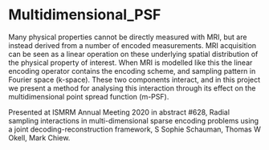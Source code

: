 # Multidimensional_PSF
Many physical properties cannot be directly measured with MRI, but are instead derived from a number of encoded measurements. MRI acquisition can be seen as a linear operation on these underlying spatial distribution of the physical property of interest. When MRI is modelled like this the linear encoding operator contains the encoding scheme, and sampling pattern in Fourier space (k-space). These two components interact, and in this project we present a method for analysing this interaction through its effect on the multidimensional point spread function (m-PSF). 

Presented at ISMRM Annual Meeting 2020 in abstract #628, Radial sampling interactions in multi-dimensional sparse encoding problems using a joint decoding-reconstruction framework, S Sophie Schauman, Thomas W Okell, Mark Chiew.
